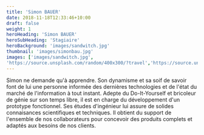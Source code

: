 ```yaml
---
title: 'Simon BAUER'
date: 2018-11-18T12:33:46+10:00
draft: false
weight: 1
heroHeading: 'Simon BAUER'
heroSubHeading: 'Stagiaire'
heroBackground: 'images/sandwitch.jpg'
thumbnail: 'images/simonbau.jpg'
images: ['images/sandwitch.jpg', 
'https://source.unsplash.com/random/400x300/?travel','https://source.unsplash.com/random/400x300/?architecture','https://source.unsplash.com/random/400x600/?buildings','https://source.unsplash.com/random/400x300/?city','https://source.unsplash.com/random/400x600/?business']
---
```


Simon ne demande qu'à apprendre. Son dynamisme et sa soif de savoir font de lui une personne informée des dernières technologies et de l'état du marché de l'information à tout instant. Adepte du Do-It-Yourself et bricoleur de génie sur son temps libre, il est en charge du développement d'un prototype fonctionnel. Ses études d'ingénieur lui assure de solides connaisances scientifiques et techniques. Il obtient du support de l'ensemble de nos collaborateurs pour concevoir des produits complets et adaptés aux besoins de nos clients.



